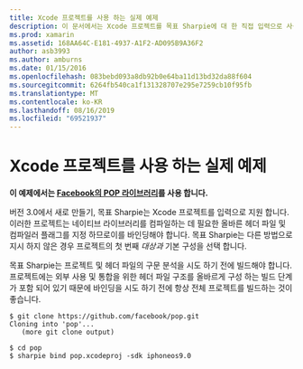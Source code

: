 ```yaml
---
title: Xcode 프로젝트를 사용 하는 실제 예제
description: 이 문서에서는 Xcode 프로젝트를 목표 Sharpie에 대 한 직접 입력으로 사용 하 여 목표-C 코드에 C# 대 한 바인딩을 만드는 프로세스를 간소화 하는 방법을 설명 합니다.
ms.prod: xamarin
ms.assetid: 168AA64C-E181-4937-A1F2-AD095B9A36F2
author: asb3993
ms.author: amburns
ms.date: 01/15/2016
ms.openlocfilehash: 083bebd093a8db92b0e64ba11d13bd32da88f604
ms.sourcegitcommit: 6264fb540ca1f131328707e295e7259cb10f95fb
ms.translationtype: MT
ms.contentlocale: ko-KR
ms.lasthandoff: 08/16/2019
ms.locfileid: "69521937"
---
```

# <a name="real-world-example-using-an-xcode-project"></a>Xcode 프로젝트를 사용 하는 실제 예제

**이 예제에서는 [Facebook의 POP 라이브러리](https://github.com/facebook/pop)를 사용 합니다.**

버전 3.0에서 새로 만들기, 목표 Sharpie는 Xcode 프로젝트를 입력으로 지원 합니다. 이러한 프로젝트는 네이티브 라이브러리를 컴파일하는 데 필요한 올바른 헤더 파일 및 컴파일러 플래그를 지정 하므로이를 바인딩해야 합니다. 목표 Sharpie는 다른 방법으로 지시 하지 않은 경우 프로젝트의 첫 번째 _대상과_ 기본 구성을 선택 합니다.

목표 Sharpie는 프로젝트 및 헤더 파일의 구문 분석을 시도 하기 전에 빌드해야 합니다. 프로젝트에는 외부 사용 및 통합을 위한 헤더 파일 구조를 올바르게 구성 하는 빌드 단계가 포함 되어 있기 때문에 바인딩을 시도 하기 전에 항상 전체 프로젝트를 빌드하는 것이 좋습니다.

```
$ git clone https://github.com/facebook/pop.git
Cloning into 'pop'...
   (more git clone output)

$ cd pop
$ sharpie bind pop.xcodeproj -sdk iphoneos9.0
```
